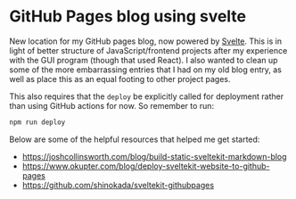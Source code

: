 # GitHub Pages blog using svelte

New location for my GitHub pages blog, now powered by [Svelte][svelte]. This is
in light of better structure of JavaScript/frontend projects after my
experience with the GUI program (though that used React). I also wanted to
clean up some of the more embarrassing entries that I had on my old blog entry,
as well as place this as an equal footing to other project pages.

This also requires that the `deploy` be explicitly called for deployment rather
than using GitHub actions for now. So remember to run:

```bash
npm run deploy
```

Below are some of the helpful resources that helped me get started:

- https://joshcollinsworth.com/blog/build-static-sveltekit-markdown-blog
- https://www.okupter.com/blog/deploy-sveltekit-website-to-github-pages
- https://github.com/shinokada/sveltekit-githubpages

[svelte]: https://svelte.dev/

